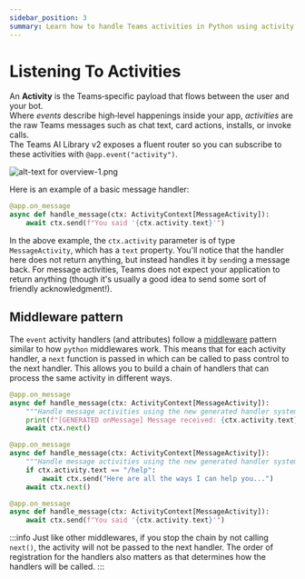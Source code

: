 ```yaml
---
sidebar_position: 3
summary: Learn how to handle Teams activities in Python using activity handlers, which process Teams-specific payloads like chat messages, card actions, and app installations through a middleware pattern that supports both controller and minimal API styles.
---
```


# Listening To Activities

An **Activity** is the Teams‑specific payload that flows between the user and your bot.  
Where _events_ describe high‑level happenings inside your app, _activities_ are the raw Teams messages such as chat text, card actions, installs, or invoke calls.  
The Teams AI Library v2 exposes a fluent router so you can subscribe to these activities with `@app.event("activity")`.

![alt-text for overview-1.png](~/assets/diagrams/overview-1.png)

Here is an example of a basic message handler:

```python
@app.on_message
async def handle_message(ctx: ActivityContext[MessageActivity]):
    await ctx.send(f"You said '{ctx.activity.text}'")
```

In the above example, the `ctx.activity` parameter is of type `MessageActivity`, which has a `text` property. You'll notice that the handler here does not return anything, but instead handles it by `send`ing a message back. For message activities, Teams does not expect your application to return anything (though it's usually a good idea to send some sort of friendly acknowledgment!).

## Middleware pattern

The `event` activity handlers (and attributes) follow a [middleware](https://www.patterns.dev/vanilla/mediator-pattern/) pattern similar to how `python` middlewares work. This means that for each activity handler, a `next` function is passed in which can be called to pass control to the next handler. This allows you to build a chain of handlers that can process the same activity in different ways.

```python
@app.on_message
async def handle_message(ctx: ActivityContext[MessageActivity]):
    """Handle message activities using the new generated handler system."""
    print(f"[GENERATED onMessage] Message received: {ctx.activity.text}")
    await ctx.next()
```

```python
@app.on_message
async def handle_message(ctx: ActivityContext[MessageActivity]):
    """Handle message activities using the new generated handler system."""
    if ctx.activity.text == "/help":
        await ctx.send("Here are all the ways I can help you...")
    await ctx.next()
```

```python
@app.on_message
async def handle_message(ctx: ActivityContext[MessageActivity]):
    await ctx.send(f"You said '{ctx.activity.text}'")
```

:::info
Just like other middlewares, if you stop the chain by not calling `next()`, the activity will not be passed to the next handler.
The order of registration for the handlers also matters as that determines how the handlers will be called.
:::
